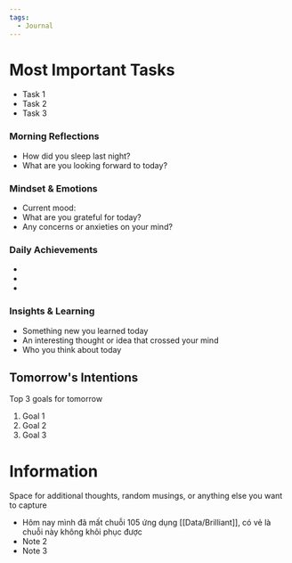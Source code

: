 ```yaml
---
tags:
  - Journal
---
```

# Most Important Tasks

- Task 1
- Task 2
- Task 3

### Morning Reflections

- How did you sleep last night?
- What are you looking forward to today?

### Mindset & Emotions

- Current mood:
- What are you grateful for today?
- Any concerns or anxieties on your mind?

### Daily Achievements

  - 
  - 
  - 
### Insights & Learning

- Something new you learned today
- An interesting thought or idea that crossed your mind
- Who you think about today

## Tomorrow's Intentions

Top 3 goals for tomorrow

1. Goal 1
2. Goal 2
3. Goal 3

# Information

Space for additional thoughts, random musings, or anything else you want to capture

- Hôm nay mình đã mất chuỗi 105 ứng dụng [[Data/Brilliant]], có vẻ là chuỗi này không khôi phục được
- Note 2
- Note 3